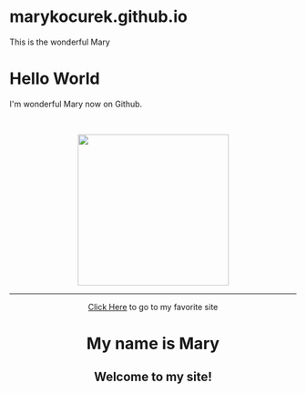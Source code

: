 # marykocurek.github.io
This is the wonderful Mary
<!DOCTYPE html>
<html>
<body>
<h1>Hello World</h1>
<p>I'm wonderful Mary now on Github.</p>
<p>&nbsp;</p>
<center><img src="https://www.google.com/search?safe=active&q=mary+frances+kocurek&tbm=isch&source=univ&sa=X&ved=2ahUKEwiXxdHVudfhAhUICawKHUyqA28QsAR6BAgIEAE&biw=1440&bih=717#imgrc=iTAV_hA7sxA-5M:" width="265" height="266" align="BOTTOM" /></center><hr />
<p style="text-align: center;"><a href="https://www.netflix.com/browse">Click Here</a> to go to my favorite site</p>
<h1 style="text-align: center;">My name is Mary</h1>
<h2 style="text-align: center;">Welcome to my site!</h2>
<body bgcolor = "LightSkyBlue ”>
<p><strong>About Me</strong></p>
<p> Hi! Thanks for visiting my site! I am a freshman at the University of Texas at Austin. I grew up in Austin, Texas and I am glad I get to go to college here. My favorite things to do include spending time with friends and family, watching movies, and cooking. I made this site from some super confusing code that I learned about in my MIS class. The class is fun and interesting and I am learning a lot. <br /><br /></p>
</body>
<hr />
</html>
